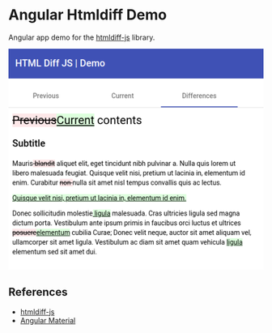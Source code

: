 # Angular Htmldiff Demo

Angular app demo for the [htmldiff-js](https://github.com/dfoverdx/htmldiff-js) library.

![](images/screenshot.png)

## References

* [htmldiff-js](https://github.com/dfoverdx/htmldiff-js)
* [Angular Material](https://material.angular.io/)
